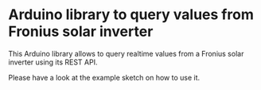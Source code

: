 # Arduino library to query values from Fronius solar inverter

This Arduino library allows to query realtime values from a Fronius solar inverter using its REST API.

Please have a look at the example sketch on how to use it.

